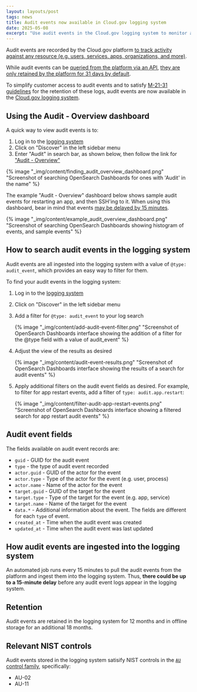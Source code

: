 ```yaml
---
layout: layouts/post
tags: news
title: Audit events now available in Cloud.gov logging system
date: 2025-05-08
excerpt: "Use audit events in the Cloud.gov logging system to monitor activity on your resources"
---
```


Audit events are recorded by the Cloud.gov platform [to track activity against any resource (e.g. users, services, apps, organizations, and more)](https://docs.cloudfoundry.org/running/managing-cf/audit-events.html#types).

While audit events can be [queried from the platform via an API](https://docs.cloudfoundry.org/running/managing-cf/audit-events.html#querying), [they are only retained by the platform for 31 days by default](https://docs.cloudfoundry.org/running/managing-cf/audit-events.html#considerations).

To simplify customer access to audit events and to satisfy [M-21-31 guidelines][m-21-31] for the retention of these logs, audit events are now available in the [Cloud.gov logging system][logs].

## Using the Audit - Overview dashboard

A quick way to view audit events is to:

1. Log in to the [logging system][logs]
2. Click on "Discover" in the left sidebar menu
3. Enter "Audit" in search bar, as shown below,
then follow the link for ["Audit - Overview"](https://logs.fr.cloud.gov/app/dashboards#/view/audit-overview)

{% image "_img/content/finding_audit_overview_dashboard.png" "Screenshot of searching OpenSearch Dashboards for ones with 'Audit' in the name" %}

The example "Audit - Overview" dashboard below shows sample audit events for restarting an app, and then SSH'ing to it. When using this dashboard, bear in mind that events [may be delayed by 15 minutes](#how-audit-events-are-ingested-into-the-logging-system).

{% image "_img/content/example_audit_overview_dashboard.png" "Screenshot of searching OpenSearch Dashboards showing histogram of events, and sample events" %}

## How to search audit events in the logging system

Audit events are all ingested into the logging system with a value of `@type: audit_event`, which provides an easy way to filter for them.

To find your audit events in the logging system:

1. Log in to the [logging system][logs]
2. Click on "Discover" in the left sidebar menu
3. Add a filter for `@type: audit_event` to your log search

    {% image "_img/content/add-audit-event-filter.png" "Screenshot of OpenSearch Dashboards interface showing the addition of a filter for the @type field with a value of audit_event" %}

4. Adjust the view of the results as desired

    {% image "_img/content/audit-event-results.png" "Screenshot of OpenSearch Dashboards interface showing the results of a search for audit events" %}

5. Apply additional filters on the audit event fields as desired. For example, to filter for app restart events, add a filter of `type: audit.app.restart`:

    {% image "_img/content/filter-audit-app-restart-events.png" "Screenshot of OpenSearch Dashboards interface showing a filtered search for app restart audit events" %}

## Audit event fields

The fields available on audit event records are:

- `guid` - GUID for the audit event
- `type` - the type of audit event recorded
- `actor.guid` - GUID of the actor for the event
- `actor.type` - Type of the actor for the event (e.g. user, process)
- `actor.name` - Name of the actor for the event
- `target.guid` - GUID of the target for the event
- `target.type` - Type of the target for the event (e.g. app, service)
- `target.name` - Name of the target for the event
- `data.*` - Additional information about the event. The fields are different for each `type` of event.
- `created_at` - Time when the audit event was created
- `updated_at` - Time when the audit event was last updated

## How audit events are ingested into the logging system

An automated job runs every 15 minutes to pull the audit events from the platform and ingest them into the logging system. Thus, **there could be up to a 15-minute delay** before any audit event logs appear in the logging system.

## Retention

Audit events are retained in the logging system for 12 months and in offline storage for an additional 18 months.

## Relevant NIST controls

Audit events stored in the logging system satisify NIST controls in the [`AU` control family](https://csrc.nist.gov/projects/cprt/catalog#/cprt/framework/version/SP_800_53_5_1_1/home?element=AU), specifically:

- AU-02
- AU-11

[logs]: https://logs.fr.cloud.gov
[m-21-31]: https://www.whitehouse.gov/wp-content/uploads/2021/08/M-21-31-Improving-the-Federal-Governments-Investigative-and-Remediation-Capabilities-Related-to-Cybersecurity-Incidents.pdf
